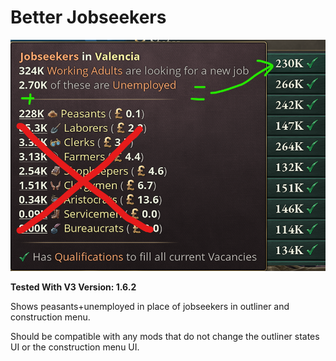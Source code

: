 # Better Jobseekers

![Preview](thumbnail.png)

**Tested With V3 Version: 1.6.2**

Shows peasants+unemployed in place of jobseekers in outliner and construction menu.

Should be compatible with any mods that do not change the outliner states UI or the construction menu UI.
